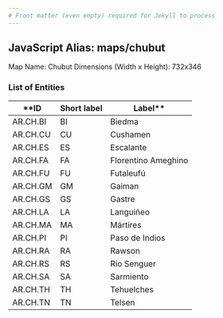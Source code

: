 ```yaml
---
# Front matter (even empty) required for Jekyll to process
---
```


## JavaScript Alias: maps/chubut

Map Name: Chubut
Dimensions (Width x Height): 732x346

### List of Entities

**ID  | Short label | Label**
---|---|---|      
AR.CH.BI  | BI          | Biedma              
AR.CH.CU  | CU          | Cushamen            
AR.CH.ES  | ES          | Escalante           
AR.CH.FA  | FA          | Florentino Ameghino 
AR.CH.FU  | FU          | Futaleufú           
AR.CH.GM  | GM          | Gaiman              
AR.CH.GS  | GS          | Gastre              
AR.CH.LA  | LA          | Languiñeo           
AR.CH.MA  | MA          | Mártires            
AR.CH.PI  | PI          | Paso de Indios      
AR.CH.RA  | RA          | Rawson              
AR.CH.RS  | RS          | Río Senguer         
AR.CH.SA  | SA          | Sarmiento           
AR.CH.TH  | TH          | Tehuelches          
AR.CH.TN  | TN          | Telsen              

